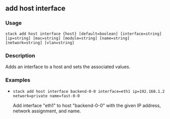 ## add host interface

### Usage

`stack add host interface {host} [default=boolean] [interface=string] [ip=string] [mac=string] [module=string] [name=string] [network=string] [vlan=string]`

### Description

Adds an interface to a host and sets the associated values.

### Examples

* `stack add host interface backend-0-0 interface=eth1 ip=192.168.1.2 network=private name=fast-0-0`

   Add interface "eth1" to host "backend-0-0" with the given
	IP address, network assignment, and name.



